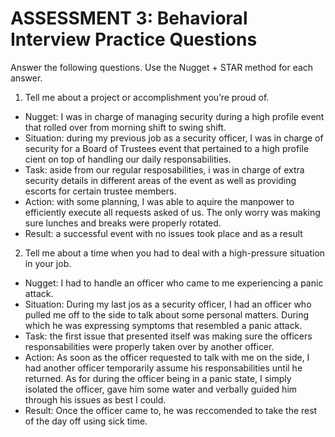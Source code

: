 # ASSESSMENT 3: Behavioral Interview Practice Questions

Answer the following questions. Use the Nugget + STAR method for each answer.

1. Tell me about a project or accomplishment you’re proud of.

- Nugget: I was in charge of managing security during a high profile event that rolled over from morning shift to swing shift.
- Situation: during my previous job as a security officer, I was in charge of security for a Board of Trustees event that pertained to a high profile cient on top of handling our daily responsabilities.
- Task: aside from our regular resposabilities, i was in charge of extra security details in different areas of the event as well as providing escorts for certain trustee members. 
- Action: with some planning, I was able to aquire the manpower to efficiently execute all requests asked of us. The only worry was making sure lunches and breaks were properly rotated.
- Result: a successful event with no issues took place and as a result 

2. Tell me about a time when you had to deal with a high-pressure situation in your job.

- Nugget: I had to handle an officer who came to me experiencing a panic attack.
- Situation: During my last jos as a security officer, I had an officer who pulled me off to the side to talk about some personal matters. During which he was expressing symptoms that resembled a panic attack.
- Task: the first issue that presented itself was making sure the officers responsabilities were properly taken over by another officer.
- Action: As soon as the officer requested to talk with me on the side, I had another officer temporarily assume his responsabilities until he returned. As for during the officer being in a panic state, I simply isolated the officer, gave him some water and verbally guided him through his issues as best I could. 
- Result: Once the officer came to, he was reccomended to take the rest of the day off using sick time.     